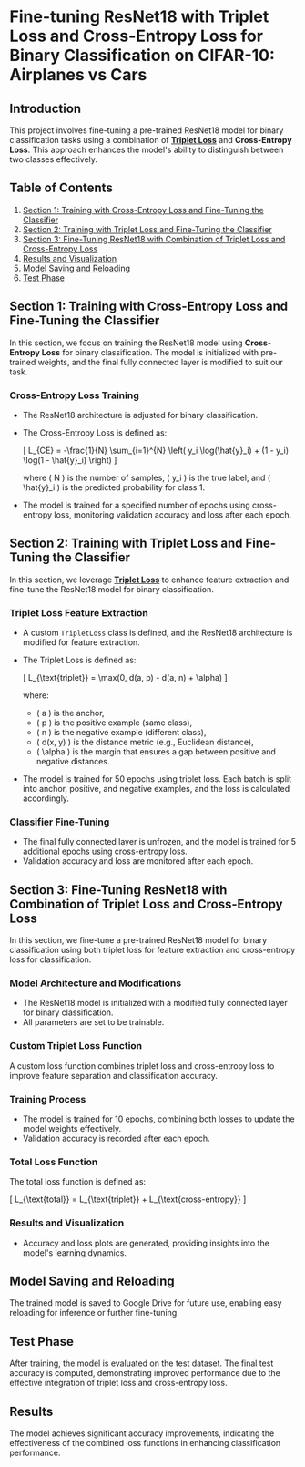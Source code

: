 # Fine-tuning ResNet18 with Triplet Loss and Cross-Entropy Loss for Binary Classification on CIFAR-10: Airplanes vs Cars

## Introduction
This project involves fine-tuning a pre-trained ResNet18 model for binary classification tasks using a combination of **[Triplet Loss](https://en.wikipedia.org/wiki/Triplet_loss)** and **Cross-Entropy Loss**. This approach enhances the model's ability to distinguish between two classes effectively.

## Table of Contents
1. [Section 1: Training with Cross-Entropy Loss and Fine-Tuning the Classifier](#section-1-training-with-cross-entropy-loss-and-fine-tuning-the-classifier)
2. [Section 2: Training with Triplet Loss and Fine-Tuning the Classifier](#section-2-training-with-triplet-loss-and-fine-tuning-the-classifier)
3. [Section 3: Fine-Tuning ResNet18 with Combination of Triplet Loss and Cross-Entropy Loss](#section-3-fine-tuning-resnet18-with-combination-of-triplet-loss-and-cross-entropy-loss)
4. [Results and Visualization](#results-and-visualization)
5. [Model Saving and Reloading](#model-saving-and-reloading)
6. [Test Phase](#test-phase)

## Section 1: Training with Cross-Entropy Loss and Fine-Tuning the Classifier
In this section, we focus on training the ResNet18 model using **Cross-Entropy Loss** for binary classification. The model is initialized with pre-trained weights, and the final fully connected layer is modified to suit our task.

### Cross-Entropy Loss Training
- The ResNet18 architecture is adjusted for binary classification.
- The Cross-Entropy Loss is defined as:

  \[
  L_{CE} = -\frac{1}{N} \sum_{i=1}^{N} \left( y_i \log(\hat{y}_i) + (1 - y_i) \log(1 - \hat{y}_i) \right)
  \]
  
  where \( N \) is the number of samples, \( y_i \) is the true label, and \( \hat{y}_i \) is the predicted probability for class 1.

- The model is trained for a specified number of epochs using cross-entropy loss, monitoring validation accuracy and loss after each epoch.

## Section 2: Training with Triplet Loss and Fine-Tuning the Classifier
In this section, we leverage **[Triplet Loss](https://en.wikipedia.org/wiki/Triplet_loss)** to enhance feature extraction and fine-tune the ResNet18 model for binary classification.

### Triplet Loss Feature Extraction
- A custom `TripletLoss` class is defined, and the ResNet18 architecture is modified for feature extraction.
- The Triplet Loss is defined as:

  \[
  L_{\text{triplet}} = \max(0, d(a, p) - d(a, n) + \alpha)
  \]

  where:
  - \( a \) is the anchor,
  - \( p \) is the positive example (same class),
  - \( n \) is the negative example (different class),
  - \( d(x, y) \) is the distance metric (e.g., Euclidean distance),
  - \( \alpha \) is the margin that ensures a gap between positive and negative distances.

- The model is trained for 50 epochs using triplet loss. Each batch is split into anchor, positive, and negative examples, and the loss is calculated accordingly.

### Classifier Fine-Tuning
- The final fully connected layer is unfrozen, and the model is trained for 5 additional epochs using cross-entropy loss.
- Validation accuracy and loss are monitored after each epoch.

## Section 3: Fine-Tuning ResNet18 with Combination of Triplet Loss and Cross-Entropy Loss
In this section, we fine-tune a pre-trained ResNet18 model for binary classification using both triplet loss for feature extraction and cross-entropy loss for classification.

### Model Architecture and Modifications
- The ResNet18 model is initialized with a modified fully connected layer for binary classification.
- All parameters are set to be trainable.

### Custom Triplet Loss Function
A custom loss function combines triplet loss and cross-entropy loss to improve feature separation and classification accuracy.

### Training Process
- The model is trained for 10 epochs, combining both losses to update the model weights effectively.
- Validation accuracy is recorded after each epoch.

### Total Loss Function
The total loss function is defined as:

\[
L_{\text{total}} = L_{\text{triplet}} + L_{\text{cross-entropy}}
\]

### Results and Visualization
- Accuracy and loss plots are generated, providing insights into the model's learning dynamics.

## Model Saving and Reloading
The trained model is saved to Google Drive for future use, enabling easy reloading for inference or further fine-tuning.

## Test Phase
After training, the model is evaluated on the test dataset. The final test accuracy is computed, demonstrating improved performance due to the effective integration of triplet loss and cross-entropy loss.

## Results
The model achieves significant accuracy improvements, indicating the effectiveness of the combined loss functions in enhancing classification performance.
